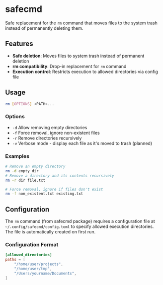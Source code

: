 # safecmd

Safe replacement for the `rm` command that moves files to the system trash instead of permanently deleting them.

## Features

- **Safe deletion**: Moves files to system trash instead of permanent deletion
- **rm compatibility**: Drop-in replacement for `rm` command
- **Execution control**: Restricts execution to allowed directories via config file

## Usage

```bash
rm [OPTIONS] <PATH>...
```

### Options

- `-d`  Allow removing empty directories
- `-f`  Force removal, ignore non-existent files
- `-r`  Remove directories recursively
- `-v`  Verbose mode - display each file as it's moved to trash (planned)

### Examples

```bash
# Remove an empty directory
rm -d empty_dir
# Remove a directory and its contents recursively
rm -r dir file.txt

# Force removal, ignore if files don't exist
rm -f non_existent.txt existing.txt

```

## Configuration

The `rm` command (from safecmd package) requires a configuration file at `~/.config/safecmd/config.toml` to specify allowed execution directories. The file is automatically created on first run.

### Configuration Format

```toml
[allowed_directories]
paths = [
    "/home/user/projects",
    "/home/user/tmp",
    "/Users/yourname/Documents",
]

```

